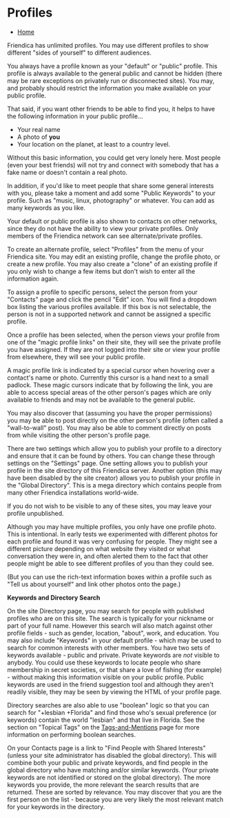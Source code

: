 Profiles
========

* [Home](help)

Friendica has unlimited profiles. You may use different profiles to show different "sides of yourself" to different audiences.

You always have a profile known as your "default" or "public" profile. This profile is always available to the general public and cannot be hidden (there may be rare exceptions on privately run or disconnected sites). You may, and probably should restrict the information you make available on your public profile.

That said, if you want other friends to be able to find you, it helps to have the following information in your public profile...

* Your real name
* A photo of **you**
* Your location on the planet, at least to a country level. 

Without this basic information, you could get very lonely here. Most people (even your best friends) will not try and connect with somebody that has a fake name or doesn't contain a real photo.  

In addition, if you'd like to meet people that share some general interests with you, please take a moment and add some "Public Keywords" to your profile. Such as "music, linux, photography" or whatever. You can add as many keywords as you like. 


Your default or public profile is also shown to contacts on other networks, since they do not have the ability to view your private profiles. Only members of the Friendica network can see alternate/private profiles.


To create an alternate profile, select "Profiles" from the menu of your Friendica site. You may edit an existing profile, change the profile photo, or create a new profile. You may also create a "clone" of an existing profile if you only wish to change a few items but don't wish to enter all the information again. 

To assign a profile to specific persons, select the person from your "Contacts" page and click the pencil "Edit" icon. You will find a dropdown box listing the various profiles available. If this box is not selectable, the person is not in a supported network and cannot be assigned a specific profile.

Once a profile has been selected, when the person views your profile from one of the "magic profile links" on their site, they will see the private profile you have assigned. If they are not logged into their site or view your profile from elsewhere, they will see your public profile. 

A magic profile link is indicated by a special cursor when hovering over a contact's name or photo. Currently this cursor is a hand next to a small padlock. These magic cursors indicate that by following the link, you are able to access special areas of the other person's pages which are only available to friends and may not be available to the general public.

You may also discover that (assuming you have the proper permissions) you may be able to post directly on the other person's profile (often called a "wall-to-wall" post). You may also be able to comment directly on posts from while visiting the other person's profile page. 

There are two settings which allow you to publish your profile to a directory and ensure that it can be found by others.  You can change these through settings on the "Settings" page. One setting allows you to publish your profile in the site directory of this Friendica server. Another option (this may have been disabled by the site creator) allows you to publish your profile in the "Global Directory". This is a mega directory which contains people from many other Friendica installations world-wide.

If you do not wish to be visible to any of these sites, you may leave your profile unpublished.   

Although you may have multiple profiles, you only have one profile photo. This is intentional. In early tests we experimented with different photos for each profile and found it was very confusing for people. They might see a different picture depending on what website they visited or what conversation they were in, and often alerted them to the fact that other people might be able to see different profiles of you than they could see.

(But you can use the rich-text information boxes within a profile such as "Tell us about yourself" and link other photos onto the page.)

**Keywords and Directory Search**

On the site Directory page, you may search for people with published profiles who are on this site. The search is typically for your nickname or part of your full name. However this search will also match against other profile fields - such as gender, location, "about", work, and education. You may also include "Keywords" in your default profile - which may be used to search for common interests with other members. You have two sets of keywords available - public and private. Private keywords are *not* visible to anybody. You could use these keywords to locate people who share membership in secret societies, or that share a love of fishing (for example) - without making this information visible on your public profile. Public keywords are used in the friend suggestion tool and although they aren't readily visible, they may be seen by viewing the HTML of your profile page.

Directory searches are also able to use "boolean" logic so that you can search for "+lesbian +Florida" and find those who's sexual preference (or keywords) contain the world "lesbian" and that live in Florida. See the section on "Topical Tags" on the [Tags-and-Mentions](help/Tags-and-Mentions) page for more information on performing boolean searches. 

On your Contacts page is a link to "Find People with Shared Interests" (unless your site administrator has disabled the global directory). This will combine both your public and private keywords, and find people in the global directory who have matching and/or similar keywords. (Your private keywords are not identified or stored on the global directory). The more keywords you provide, the more relevant the search results that are returned. These are sorted by relevance. You may discover that you are the first person on the list - because you are very likely the most relevant match for your keywords in the directory.

  
    